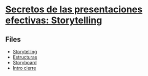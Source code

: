 # [Secretos de las presentaciones efectivas: Storytelling](https://cglearning.udemy.com/course/secretos-de-las-presentaciones-efectivas-storytelling/)

## Files
* [Storytelling](./files/storytelling.pdf)
* [Estructuras](./files/estructuras.pdf)
* [Storyboard](./files/storyboard.pdf)
* [Intro cierre](./files/intro_cierre.pdf)
